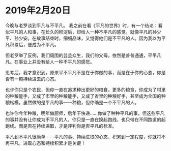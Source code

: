 # 2019年2月20日

今晚与老罗谈到平凡与不平凡。
我之前在看《平凡的世界》时，有一个结论：看似平凡的人和事，在长久的积淀后，却给人一种不平凡的感觉。就像平凡的孙少平、孙少安。在故事结束时，细细品味，又觉得他们是不平凡的人。因为我以为平凡积累后，便成为不平凡。

但老罗举了反例，我们周围的芸芸众生，我们的父母，依然是普普通通，平平凡凡。在事业上并没有给人一种不平凡的感觉。

思考后，我才意识到，原来平不平凡不是在于你做的事，而是在于你的心态，你是否有一颗持续进去的心态。

也许你只是个农民，但你一直在追求种出更好的粮食，更多的粮食，你成为了村里的种粮能手，又成了市里的种粮能手，又成了省里的种粮好手，甚至成为全国的种粮楷模。虽然做的是平凡的事——种粮，但你确是一个不平凡的人。

也许你今年种粮，明年做厨师，后年干快递……你做了种种平凡的事，但这些平凡的事并没有让你成为不平凡的人，你只是一直在换起跑线，也只带在不同跑道的起跑线。而是否在持续进取，才是评判你是否平凡的标准。

平凡到不平凡很简单——平凡的事、持续进取的心态、积累到一定程度，你就将不再平凡。进取心态和持续积累才是关键！
